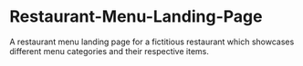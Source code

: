 # Restaurant-Menu-Landing-Page
A restaurant menu landing page for a fictitious restaurant which showcases different menu categories and their respective items.
